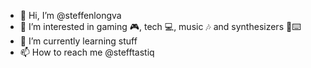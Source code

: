 - 👋 Hi, I’m @steffenlongva
- 👀 I’m interested in gaming 🎮, tech 💻, music 🎶 and synthesizers 🎹⌨️
- 🌱 I’m currently learning stuff
- 📫 How to reach me @stefftastiq

<!---
steffenlongva/steffenlongva is a ✨ special ✨ repository because its `README.md` (this file) appears on your GitHub profile.
You can click the Preview link to take a look at your changes.
--->
